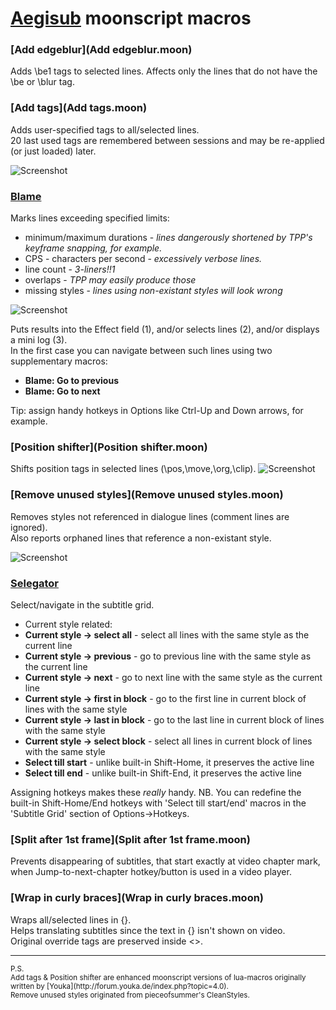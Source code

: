 [Aegisub](https://github.com/Aegisub/Aegisub) moonscript macros
========

### [Add edgeblur](Add edgeblur.moon)
Adds \\be1 tags to selected lines.
Affects only the lines that do not have the \be or \blur tag.

### [Add tags](Add tags.moon)
Adds user-specified tags to all/selected lines.<br>
20 last used tags are remembered between sessions and may be re-applied (or just loaded) later.

![Screenshot](http://img542.imageshack.us/img542/8342/ufhi.png)

### [Blame](Blame.moon)
Marks lines exceeding specified limits:
* minimum/maximum durations - *lines dangerously shortened by TPP's keyframe snapping, for example.*
* CPS - characters per second - *excessively verbose lines.*
* line count - *3-liners!!1*
* overlaps - *TPP may easily produce those*
* missing styles - *lines using non-existant styles will look wrong*

![Screenshot](http://img801.imageshack.us/img801/1775/p620.png)

Puts results into the Effect field (1), and/or selects lines (2), and/or displays a mini log (3).<br>
In the first case you can navigate between such lines using two supplementary macros:
* **Blame: Go to previous**
* **Blame: Go to next**

Tip: assign handy hotkeys in Options like Ctrl-Up and Down arrows, for example.

### [Position shifter](Position shifter.moon)
Shifts position tags in selected lines (\pos,\move,\org,\clip).
![Screenshot](http://img407.imageshack.us/img407/3419/2fs7.png)

### [Remove unused styles](Remove unused styles.moon)
Removes styles not referenced in dialogue lines (comment lines are ignored).<br>
Also reports orphaned lines that reference a non-existant style.

![Screenshot](http://img203.imageshack.us/img203/6941/eas7.png)

### [Selegator](Selegator.moon)
Select/navigate in the subtitle grid.

* Current style related:
 * **Current style -> select all** - select all lines with the same style as the current line
 * **Current style -> previous** - go to previous line with the same style as the current line
 * **Current style -> next** - go to next line with the same style as the current line
 * **Current style -> first in block** - go to the first line in current block of lines with the same style
 * **Current style -> last in block** - go to the last line in current block of lines with the same style
 * **Current style -> select block** - select all lines in current block of lines with the same style
* **Select till start** - unlike built-in Shift-Home, it preserves the active line
* **Select till end** - unlike built-in Shift-End, it preserves the active line

Assigning hotkeys makes these _really_ handy.
NB. You can redefine the built-in Shift-Home/End hotkeys with 'Select till start/end' macros in the 'Subtitle Grid' section of Options->Hotkeys.

### [Split after 1st frame](Split after 1st frame.moon)
Prevents disappearing of subtitles, that start exactly at video chapter mark, when Jump-to-next-chapter hotkey/button is used in a video player.

### [Wrap in curly braces](Wrap in curly braces.moon)
Wraps all/selected lines in {}.<br>
Helps translating subtitles since the text in {} isn't shown on video.<br>
Original override tags are preserved inside \<\>.

- - -
<sup>
P.S.
<br/>
Add tags & Position shifter are enhanced moonscript versions of lua-macros originally written by [Youka](http://forum.youka.de/index.php?topic=4.0).
<br/>
Remove unused styles originated from pieceofsummer's CleanStyles.
</sup>

